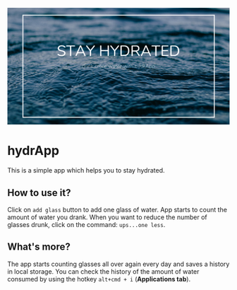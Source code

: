 ![cover](/src/assets/img/hydracover.png)

# hydrApp

This is a simple app which helps you to stay hydrated.

## How to use it?

Click on `add glass` button to add one glass of water. App starts to count the amount of water you drank. 
When you want to reduce the number of glasses drunk, click on the command:  `ups...one less`.  

## What's more?

The app starts counting glasses all over again every day and saves a history in local storage. You can check the history of the amount of water consumed by using the hotkey `alt+cmd + i` (**Applications tab**).


